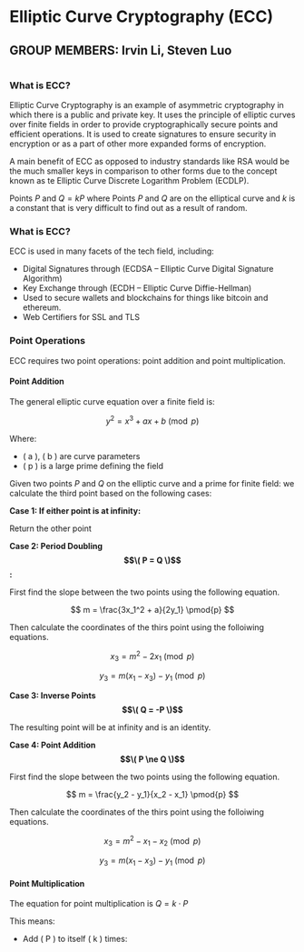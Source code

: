 # **Elliptic Curve Cryptography (ECC)**
## **GROUP MEMBERS:**   Irvin Li, Steven Luo

#

### What is ECC?
Elliptic Curve Cryptography is an example of asymmetric cryptography in which there is a public and private key.
It uses the principle of elliptic curves over finite fields in order to provide cryptographically secure points and efficient operations. It is used to create signatures to ensure security in encryption or as a part of other more expanded forms of encryption. 

A main benefit of ECC as opposed to industry standards like RSA would be the much smaller keys in comparison to other forms due to the concept known as te Elliptic Curve Discrete Logarithm Problem (ECDLP).

Points $P$ and $Q = kP$
where Points $P$ and $Q$ are on the elliptical curve and $k$ is a constant that is very difficult to find out as a result of random.


### What is ECC?
ECC is used in many facets of the tech field, including:
- Digital Signatures through (ECDSA – Elliptic Curve Digital Signature Algorithm)
- Key Exchange through (ECDH – Elliptic Curve Diffie-Hellman)
- Used to secure wallets and blockchains for things like bitcoin and ethereum.
- Web Certifiers for SSL and TLS



### Point Operations
ECC requires two point operations: point addition and point multiplication.
#### Point Addition

The general elliptic curve equation over a finite field is:

$$
y^2 = x^3 + ax + b \pmod{p}
$$

Where:
- \( a \), \( b \) are curve parameters
- \( p \) is a large prime defining the field


Given two points $P$ and $Q$ on the elliptic curve and a prime for finite field: we calculate the third point based on the following cases:

**Case 1: If either point is at infinity:** 

Return the other point 

**Case 2: Period Doubling $$\( P = Q \)$$:**

First find the slope between the two points using the following equation.

$$
m = \frac{3x_1^2 + a}{2y_1} \pmod{p}
$$

Then calculate the coordinates of the thirs point using the folloiwing equations.

$$
x_3 = m^2 - 2x_1 \pmod{p}
$$

$$
y_3 = m(x_1 - x_3) - y_1 \pmod{p}
$$

**Case 3: Inverse Points $$\( Q = -P \)$$**

The resulting point will be at infinity and is an identity.

**Case 4: Point Addition $$\( P \ne Q \)$$**

First find the slope between the two points using the following equation.

$$
m = \frac{y_2 - y_1}{x_2 - x_1} \pmod{p}
$$

Then calculate the coordinates of the thirs point using the folloiwing equations.

$$
x_3 = m^2 - x_1 - x_2 \pmod{p}
$$

$$
y_3 = m(x_1 - x_3) - y_1 \pmod{p}
$$

#### Point Multiplication

The equation for point multiplication is $Q = k \cdot P$

This means:
- Add \( P \) to itself \( k \) times:
